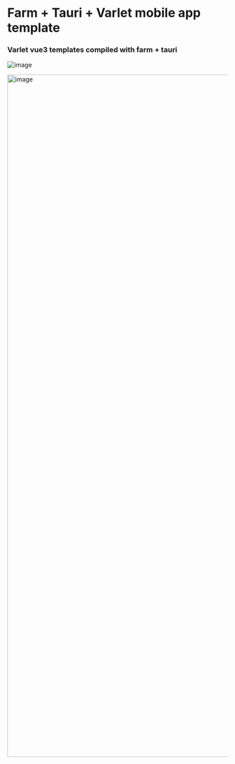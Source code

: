 # Farm + Tauri + Varlet mobile app template


### Varlet vue3 templates compiled with farm + tauri

![image](https://github.com/ErKeLost/ios/assets/66500121/46a053cd-0083-406f-98bb-b80fa5814fc6)

<img width="1556" alt="image" src="https://github.com/ErKeLost/ios/assets/66500121/a63e322f-6d01-4592-8986-6e01e5ce4906">

